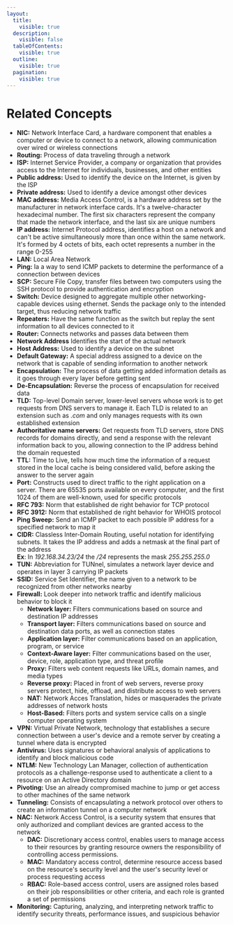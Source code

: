 ```yaml
---
layout:
  title:
    visible: true
  description:
    visible: false
  tableOfContents:
    visible: true
  outline:
    visible: true
  pagination:
    visible: true
---
```


# Related Concepts

* **NIC:** Network Interface Card, a hardware component that enables a computer or device to connect to a network, allowing communication over wired or wireless connections
* **Routing:** Process of data traveling through a network
* **ISP:** Internet Service Provider, a company or organization that provides access to the Internet for individuals, businesses, and other entities
* **Public address:** Used to identify the device on the Internet, is given by the ISP
* **Private address:** Used to identify a device amongst other devices
* **MAC address:** Media Access Control, is a hardware address set by the manufacturer in network interface cards. It's a twelve-character hexadecimal number. The first six characters represent the company that made the network interface, and the last six are unique numbers
* **IP address:** Internet Protocol address, identifies a host on a network and can't be active simultaneously more than once within the same network. It's formed by 4 octets of bits, each octet represents a number in the range 0-255
* **LAN:** Local Area Network
* **Ping:** Ia a way to send ICMP packets to determine the performance of a connection between devices
* **SCP:** Secure File Copy, transfer files between two computers using the SSH protocol to provide authentication and encryption
* **Switch:** Device designed to aggregate multiple other networking-capable devices using ethernet. Sends the package only to the intended target, thus reducing network traffic
* **Repeaters:** Have the same function as the switch but replay the sent information to all devices connected to it
* **Router:** Connects networks and passes data between them
* **Network Address** Identifies the start of the actual network
* **Host Address:** Used to identify a device on the subnet
* **Default Gateway:** A special address assigned to a device on the network that is capable of sending information to another network
* **Encapsulation:** The process of data getting added information details as it goes through every layer before getting sent
* **De-Encapsulation:** Reverse the process of encapsulation for received data
* **TLD:** Top-level Domain server, lower-level servers whose work is to get requests from DNS servers to manage it. Each TLD is related to an extension such as _.com_ and only manages requests with its own established extension
* **Authoritative name servers:** Get requests from TLD servers, store DNS records for domains directly, and send a response with the relevant information back to you, allowing connection to the IP address behind the domain requested
* **TTL:** Time to Live, tells how much time the information of a request stored in the local cache is being considered valid, before asking the answer to the server again
* **Port:** Constructs used to direct traffic to the right application on a server. There are 65535 ports available on every computer, and the first 1024 of them are well-known, used for specific protocols
* **RFC 793:** Norm that established de right behavior for TCP protocol
* **RFC 3912:** Norm that established de right behavior for WHOIS protocol
* **Ping Sweep:** Send an ICMP packet to each possible IP address for a specified network to map it
* **CIDR:** Classless Inter-Domain Routing, useful notation for identifying subnets. It takes the IP address and adds a netmask at the final part of the address\
  **Ex**: In _192.168.34.23/24_ the _/24_ represents the mask _255.255.255.0_
* **TUN:** Abbreviation for TUNnel, simulates a network layer device and operates in layer 3 carrying IP packets
* **SSID:** Service Set Identifier, the name given to a network to be recognized from other networks nearby
* **Firewall:** Look deeper into network traffic and identify malicious behavior to block it
  * **Network layer:** Filters communications based on source and destination IP addresses
  * **Transport layer:** Filters communications based on source and destination data ports, as well as connection states
  * **Application layer:** Filter communications based on an application, program, or service
  * **Context-Aware layer:** Filter communications based on the user, device, role, application type, and threat profile
  * **Proxy:** Filters web content requests like URLs, domain names, and media types
  * **Reverse proxy:** Placed in front of web servers, reverse proxy servers protect, hide, offload, and distribute access to web servers
  * **NAT:** Network Acces Translation, hides or masquerades the private addresses of network hosts
  * **Host-Based:** Filters ports and system service calls on a single computer operating system
* **VPN:** Virtual Private Network, technology that establishes a secure connection between a user's device and a remote server by creating a tunnel where data is encrypted
* **Antivirus:** Uses signatures or behavioral analysis of applications to identify and block malicious code
* **NTLM:** New Technology Lan Manager, collection of authentication protocols as a challenge-response used to authenticate a client to a resource on an Active Directory domain
* **Pivoting:** Use an already compromised machine to jump or get access to other machines of the same network
* **Tunneling:** Consists of encapsulating a network protocol over others to create an information tunnel on a computer network
* **NAC:** Network Access Control, is a security system that ensures that only authorized and compliant devices are granted access to the network
  * **DAC:** Discretionary access control, enables users to manage access to their resources by granting resource owners the responsibility of controlling access permissions.
  * **MAC:** Mandatory access control, determine resource access based on the resource's security level and the user's security level or process requesting access
  * **RBAC:** Role-based access control, users are assigned roles based on their job responsibilities or other criteria, and each role is granted a set of permissions
* **Monitoring:** Capturing, analyzing, and interpreting network traffic to identify security threats, performance issues, and suspicious behavior
